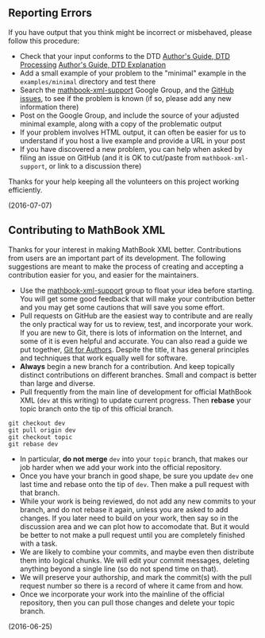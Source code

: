 Reporting Errors
----------------

If you have output that you think might be incorrect or misbehaved, please follow this procedure:

* Check that your input conforms to the DTD [Author's Guide, DTD Processing](http://mathbook.pugetsound.edu/doc/author-guide/html/processing-dtd.html) [Author's Guide, DTD Explanation](http://mathbook.pugetsound.edu/doc/author-guide/html/schema-dtd.html)
* Add a small example of your problem to the "minimal" example in the `examples/minimal` directory and test there
* Search the [mathbook-xml-support](https://groups.google.com/forum/#!forum/mathbook-xml-support) Google Group, and the [GitHub issues](https://github.com/rbeezer/mathbook/issues), to see if the problem is known (if so, please add any new information there)
* Post on the Google Group, and include the source of your adjusted minimal example, along with a copy of the problematic output
* If your problem involves HTML output, it can often be easier for us to understand if you host a live example and provide a URL in your post
* If you have discovered a new problem, you can help when asked by filing an issue on GitHub (and it is OK to cut/paste from `mathbook-xml-support`, or link to a discussion there)

Thanks for your help keeping all the volunteers on this project working efficiently.

(2016-07-07)


Contributing to MathBook XML
----------------------------

Thanks for your interest in making MathBook XML better.  Contributions from users are an important part of its development.  The following suggestions are meant to make the process of creating and accepting a contribution easier for you, and easier for the maintainers.

*  Use the [mathbook-xml-support](https://groups.google.com/forum/#!forum/mathbook-xml-support) group to float your idea before starting.  You will get some good feedback that will make your contribution better and you may get some cautions that will save you some effort.
*  Pull requests on GitHub are the easiest way to contribute and are really the only practical way for us to review, test, and incorporate your work.  If you are new to Git, there is lots of information on the Internet, and some of it is even helpful and accurate.  You can also read a guide we put together, [Git for Authors](http://mathbook.pugetsound.edu/gfa/html/). Despite the title, it has general principles and techniques that work equally well for software.
*  **Always** begin a new branch for a contribution.  And keep topically distinct contributions on different branches.  Small and compact is better than large and diverse.
*  Pull frequently from the main line of development for official MathBook XML (`dev` at this writing) to update current progress.  Then **rebase** your topic branch onto the tip of this official branch.
```
git checkout dev
git pull origin dev
git checkout topic
git rebase dev
```
*  In particular, **do not merge** `dev` into your `topic` branch, that makes our job harder when we add your work into the official repository.
*  Once you have your branch in good shape, be sure you update `dev` one last time and rebase onto the tip of `dev`.  Then make a pull request with that branch.
*  While your work is being reviewed, do not add any new commits to your branch, and do not rebase it again, unless you are asked to add changes.  If you later need to build on your work, then say so in the discussion area and we can plot how to accomodate that.  But it would be better to not make a pull request until you are completely finished with a task.
*  We are likely to combine your commits, and maybe even then distribute them into logical chunks.  We will edit your commit messages, deleting anything beyond a single line (so do not spend time on that).
*  We will preserve your authorship, and mark the commit(s) with the pull request number so there is a record of where it came from and how.
*  Once we incorporate your work into the mainline of the official repository, then you can pull those changes and delete your topic branch.

(2016-06-25)
